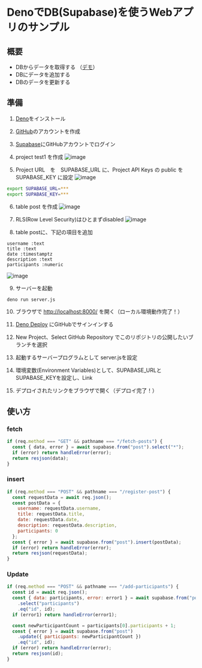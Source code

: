 # DenoでDB(Supabase)を使うWebアプリのサンプル

## 概要
- DBからデータを取得する （[デモ](https://code4fukui-deno-supabase.deno.dev/)）
- DBにデータを追加する
- DBのデータを更新する

## 準備

1. [Deno](https://deno.land/)をインストール
2. [GitHub](https://github.com/)のアカウントを作成
3. [Supabase](https://supabase.com/)にGitHubアカウントでログイン
4. project test1 を作成
![image](https://user-images.githubusercontent.com/1715217/227658661-8e05d64d-d6a6-46e0-b7d6-af9d40243355.png)

5. Project URL　を　SUPABASE_URL に、Project API Keys の public を SUPABASE_KEY に設定
![image](https://user-images.githubusercontent.com/1715217/227658705-e6c4c7bb-ad5c-4e6e-a991-8460488a4bb9.png)
```sh
export SUPABASE_URL=***
export SUPABASE_KEY=***
```
6. table post を作成
![image](https://user-images.githubusercontent.com/1715217/227658746-d5a5e028-afe5-4dd9-9c4a-9a5f964e0504.png)

7. RLS(Row Level Security)はひとまずdisabled
![image](https://user-images.githubusercontent.com/1715217/227658765-b0d865d6-9b06-4601-a0fd-2e6f313094be.png)

8. table postに、下記の項目を追加
```
username :text
title :text
date :timestamptz
description :text
participants :numeric
```
![image](https://user-images.githubusercontent.com/1715217/227658788-23a07a30-a03b-44dc-8ec2-959996330ef3.png)

9. サーバーを起動
```sh
deno run server.js
```
10. ブラウザで [http://localhost:8000/](http://localhost:8000/) を開く（ローカル環境動作完了！）

11. [Deno Deploy](https://deno.com/deploy) にGitHubでサインインする
12. New Project、Select GitHub Repository でこのリポジトリの公開したいブランチを選択
13. 起動するサーバープログラムとして server.jsを設定
14. 環境変数(Environment Variables)として、SUPABASE_URLとSUPABASE_KEYを設定し、Link
15. デプロイされたリンクをブラウザで開く（デプロイ完了！）

## 使い方
### fetch
```js
if (req.method === "GET" && pathname === "/fetch-posts") {
  const { data, error } = await supabase.from("post").select("*");
  if (error) return handleError(error);
  return resjson(data);
}
```

### insert
```js
if (req.method === "POST" && pathname === "/register-post") {
  const requestData = await req.json();
  const postData = {
    username: requestData.username,
    title: requestData.title,
    date: requestData.date,
    description: requestData.description,
    participants: 0
  };
  const { error } = await supabase.from("post").insert(postData);
  if (error) return handleError(error);
  return resjson(requestData);
}
```

### Update
```js
if (req.method === "POST" && pathname === "/add-participants") {
  const id = await req.json();
  const { data: participants, error: error1 } = await supabase.from("post")
    .select("participants")
    .eq("id", id);
  if (error1) return handleError(error1);

  const newParticipantCount = participants[0].participants + 1;
  const { error } = await supabase.from("post")
    .update({ participants: newParticipantCount })
    .eq("id", id);
  if (error) return handleError(error);
  return resjson(id);
}
```
